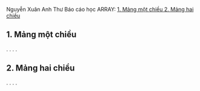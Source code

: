 Nguyễn Xuân Anh Thư
Báo cáo học ARRAY:
[1. Mảng một chiều ](#mangmotchieu)
[2. Mảng hai chiều](#manghaichieu)
<a name="mangmotchieu"></a>
## 1. Mảng một chiều
.
.
.
.
<a name="manghaichieu"></a>
## 2. Mảng hai chiều
.
.
.
.


